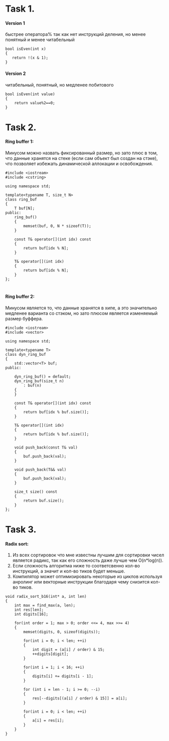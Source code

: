# Task 1.
#### Version 1
 быстрее оператора% так как нет инструкций деления, но менее понятный и менее читабельный
 ```
bool isEven(int x) 
{
    return !(x & 1);
}
```
 #### Version 2
 читабельный, понятный, но медленее побитового
```
bool isEven(int value)
{
    return value%2==0;
} 
 ```
#
#
#
# Task 2.
#### Ring buffer 1:
Минусом можно назвать фиксированный размер, но зато плюс в том, что данные хранятся на стеке (если сам объект был создан на стэке), что позволяет избежать динамической аллокации и освобождения.
```
#include <iostream>
#include <cstring>
 
using namespace std;
 
template<typename T, size_t N>
class ring_buf
{
    T buf[N];
public:
    ring_buf()
    {
        memset(buf, 0, N * sizeof(T));
    }
 
    const T& operator[](int idx) const
    {
        return buf[idx % N];
    }
    
    T& operator[](int idx)
    {
        return buf[idx % N];
    }
};
```
#
#
#
#### Ring buffer 2: 
Минусом является то, что данные хранятся в хипе, а это значительно медленее варианта со стэком, но зато плюсом является изменяемый размер буффера.
```
#include <iostream>
#include <vector>
 
using namespace std;
 
template<typename T>
class dyn_ring_buf
{
    std::vector<T> buf;
public:
 
    dyn_ring_buf() = default;
    dyn_ring_buf(size_t n)
        : buf(n)
    {
    }
 
    const T& operator[](int idx) const
    {
        return buf[idx % buf.size()];
    }
    
    T& operator[](int idx)
    {
        return buf[idx % buf.size()];
    }
    
    void push_back(const T& val)
    {
        buf.push_back(val);
    }
    
    void push_back(T&& val)
    {
        buf.push_back(val);
    }
    
    size_t size() const
    {
        return buf.size();
    }
};
```
#
#
#
# Task 3.
#### Radix sort: 
1. Из всех сортировок что мне известны лучшим для сортировки чисел является радикс, так как его сложность даже лучше чем O(n*log(n)). 
2. Если сложность алгоритма ниже то соответсвенно кол-во инструкций, а значит и кол-во тиков будет меньше.
3. Компилятор может оптимизировать некоторые из циклов используя анролинг или векторные инструкции благодаря чему снизится кол-во тиков.
```
void radix_sort_b16(int* a, int len)
{
    int max = find_max(a, len);
    int res[len];
    int digits[16];
    
    for(int order = 1; max > 0; order <<= 4, max >>= 4)
    {
        memset(digits, 0, sizeof(digits));
        
        for(int i = 0; i < len; ++i)
        {
            int digit = (a[i] / order) & 15;
            ++digits[digit];
        }
        
        for(int i = 1; i < 16; ++i)
        {
            digits[i] += digits[i - 1];
        }
        
        for (int i = len - 1; i >= 0; --i)
        {
            res[--digits[(a[i] / order) & 15]] = a[i];
        }
        
        for(int i = 0; i < len; ++i)
        {
            a[i] = res[i];
        }
    }
}
```


